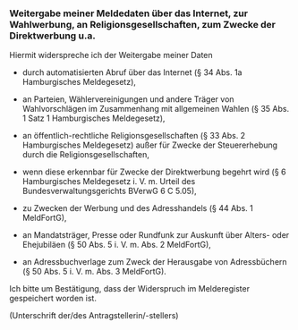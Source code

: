 ### Weitergabe meiner Meldedaten über das Internet, zur Wahlwerbung, an Religionsgesellschaften, zum Zwecke der Direktwerbung u.a.

Hiermit widerspreche ich der Weitergabe meiner Daten

+ durch automatisierten Abruf über das Internet (§ 34 Abs. 1a Hamburgisches Meldegesetz),

+ an Parteien, Wählervereinigungen und andere Träger von Wahlvorschlägen im Zusammenhang mit allgemeinen Wahlen (§ 35 Abs. 1 Satz 1 Hamburgisches Meldegesetz),

+ an öffentlich-rechtliche Religionsgesellschaften (§ 33 Abs. 2 Hamburgisches Meldegesetz) außer für Zwecke der Steuererhebung durch die Religionsgesellschaften,

+ wenn diese erkennbar für Zwecke der Direktwerbung begehrt wird (§ 6 Hamburgisches Meldegesetz i. V. m. Urteil des Bundesverwaltungsgerichts BVerwG 6 C 5.05),

+ zu Zwecken der Werbung und des Adresshandels (§ 44 Abs. 1 MeldFortG),

+ an Mandatsträger, Presse oder Rundfunk zur Auskunft über Alters- oder Ehejubiläen (§ 50 Abs. 5 i. V. m. Abs. 2 MeldFortG),

+ an Adressbuchverlage zum Zweck der Herausgabe von Adressbüchern (§ 50 Abs. 5 i. V. m. Abs. 3 MeldFortG).

Ich bitte um Bestätigung, dass der Widerspruch im Melderegister gespeichert worden ist.

(Unterschrift der/des Antragstellerin/-stellers)
